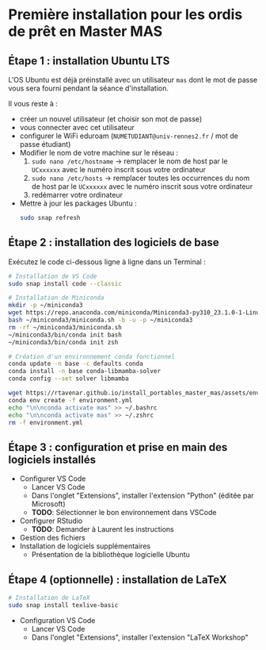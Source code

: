 # Première installation pour les ordis de prêt en Master MAS

## Étape 1 : installation Ubuntu LTS

L'OS Ubuntu est déjà préinstallé avec un utilisateur `mas` dont le mot de passe vous sera fourni pendant la séance d'installation.

Il vous reste à :
* créer un nouvel utilisateur (et choisir son mot de passe)
* vous connecter avec cet utilisateur
* configurer le WiFi eduroam (`NUMETUDIANT@univ-rennes2.fr` / mot de passe étudiant)
* Modifier le nom de votre machine sur le réseau :
    1. `sudo nano /etc/hostname` -> remplacer le nom de host par le `UCxxxxxx` avec le numéro inscrit sous votre ordinateur
    2. `sudo nano /etc/hosts` -> remplacer toutes les occurrences du nom de host par le `UCxxxxxx` avec le numéro inscrit sous votre ordinateur
    3. redémarrer votre ordinateur
* Mettre à jour les packages Ubuntu :
    ```bash
    sudo snap refresh
    ```

## Étape 2 : installation des logiciels de base

Exécutez le code ci-dessous ligne à ligne dans un Terminal :

```bash
# Installation de VS Code
sudo snap install code --classic

# Installation de Miniconda
mkdir -p ~/miniconda3
wget https://repo.anaconda.com/miniconda/Miniconda3-py310_23.1.0-1-Linux-x86_64.sh -O ~/miniconda3/miniconda.sh
bash ~/miniconda3/miniconda.sh -b -u -p ~/miniconda3
rm -rf ~/miniconda3/miniconda.sh
~/miniconda3/bin/conda init bash
~/miniconda3/bin/conda init zsh

# Création d'un environnement conda fonctionnel
conda update -n base -c defaults conda
conda install -n base conda-libmamba-solver
conda config --set solver libmamba

wget https://rtavenar.github.io/install_portables_master_mas/assets/environment.yml
conda env create -f environment.yml
echo "\n\nconda activate mas" >> ~/.bashrc
echo "\n\nconda activate mas" >> ~/.zshrc
rm -f environment.yml
```

## Étape 3 : configuration et prise en main des logiciels installés

* Configurer VS Code
    * Lancer VS Code
    * Dans l'onglet "Extensions", installer l'extension "Python" (éditée par Microsoft)
    * **TODO**: Sélectionner le bon environnement dans VSCode
* Configurer RStudio
    * **TODO**: Demander à Laurent les instructions
* Gestion des fichiers
* Installation de logiciels supplémentaires
    * Présentation de la bibliothèque logicielle Ubuntu

## Étape 4 (optionnelle) : installation de LaTeX

```bash
# Installation de LaTeX
sudo snap install texlive-basic
```

* Configuration VS Code
    * Lancer VS Code
    * Dans l'onglet "Extensions", installer l'extension "LaTeX Workshop"
